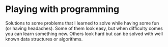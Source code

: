 # Playing with programming
Solutions to some problems that I learned to solve while having some fun (or having headaches). Some of them look easy, but when difficulty comes you can learn something new. Others look hard but can be solved with well known data structures or algorithms.
